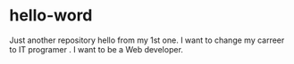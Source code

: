 # hello-word
Just another repository
hello from my 1st one. 
I want to change my carreer to IT programer .
I want to be a Web developer. 
